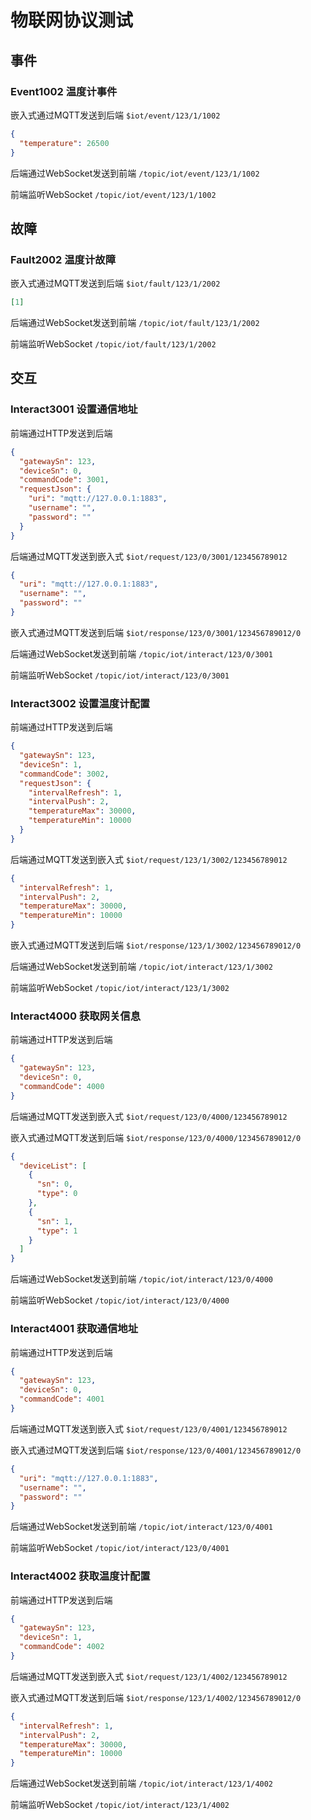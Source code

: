 # 物联网协议测试

## 事件

### Event1002 温度计事件

嵌入式通过MQTT发送到后端
`$iot/event/123/1/1002`

```json
{
  "temperature": 26500
}
```

后端通过WebSocket发送到前端
`/topic/iot/event/123/1/1002`

前端监听WebSocket
`/topic/iot/event/123/1/1002`

## 故障

### Fault2002 温度计故障

嵌入式通过MQTT发送到后端
`$iot/fault/123/1/2002`

```json
[1]
```

后端通过WebSocket发送到前端
`/topic/iot/fault/123/1/2002`

前端监听WebSocket
`/topic/iot/fault/123/1/2002`

## 交互

### Interact3001 设置通信地址

前端通过HTTP发送到后端

```json
{
  "gatewaySn": 123,
  "deviceSn": 0,
  "commandCode": 3001,
  "requestJson": {
    "uri": "mqtt://127.0.0.1:1883",
    "username": "",
    "password": ""
  }
}
```

后端通过MQTT发送到嵌入式
`$iot/request/123/0/3001/123456789012`

```json
{
  "uri": "mqtt://127.0.0.1:1883",
  "username": "",
  "password": ""
}
```

嵌入式通过MQTT发送到后端
`$iot/response/123/0/3001/123456789012/0`

后端通过WebSocket发送到前端
`/topic/iot/interact/123/0/3001`

前端监听WebSocket
`/topic/iot/interact/123/0/3001`

### Interact3002 设置温度计配置

前端通过HTTP发送到后端

```json
{
  "gatewaySn": 123,
  "deviceSn": 1,
  "commandCode": 3002,
  "requestJson": {
    "intervalRefresh": 1,
    "intervalPush": 2,
    "temperatureMax": 30000,
    "temperatureMin": 10000
  }
}
```

后端通过MQTT发送到嵌入式
`$iot/request/123/1/3002/123456789012`

```json
{
  "intervalRefresh": 1,
  "intervalPush": 2,
  "temperatureMax": 30000,
  "temperatureMin": 10000
}
```

嵌入式通过MQTT发送到后端
`$iot/response/123/1/3002/123456789012/0`

后端通过WebSocket发送到前端
`/topic/iot/interact/123/1/3002`

前端监听WebSocket
`/topic/iot/interact/123/1/3002`

### Interact4000 获取网关信息

前端通过HTTP发送到后端

```json
{
  "gatewaySn": 123,
  "deviceSn": 0,
  "commandCode": 4000
}
```


后端通过MQTT发送到嵌入式
`$iot/request/123/0/4000/123456789012`

嵌入式通过MQTT发送到后端
`$iot/response/123/0/4000/123456789012/0`

```json
{
  "deviceList": [
    {
      "sn": 0,
      "type": 0
    },
    {
      "sn": 1,
      "type": 1
    }
  ]
}
```

后端通过WebSocket发送到前端
`/topic/iot/interact/123/0/4000`

前端监听WebSocket
`/topic/iot/interact/123/0/4000`

### Interact4001 获取通信地址

前端通过HTTP发送到后端

```json
{
  "gatewaySn": 123,
  "deviceSn": 0,
  "commandCode": 4001
}
```

后端通过MQTT发送到嵌入式
`$iot/request/123/0/4001/123456789012`

嵌入式通过MQTT发送到后端
`$iot/response/123/0/4001/123456789012/0`

```json
{
  "uri": "mqtt://127.0.0.1:1883",
  "username": "",
  "password": ""
}
```

后端通过WebSocket发送到前端
`/topic/iot/interact/123/0/4001`

前端监听WebSocket
`/topic/iot/interact/123/0/4001`

### Interact4002 获取温度计配置

前端通过HTTP发送到后端

```json
{
  "gatewaySn": 123,
  "deviceSn": 1,
  "commandCode": 4002
}
```

后端通过MQTT发送到嵌入式
`$iot/request/123/1/4002/123456789012`

嵌入式通过MQTT发送到后端
`$iot/response/123/1/4002/123456789012/0`

```json
{
  "intervalRefresh": 1,
  "intervalPush": 2,
  "temperatureMax": 30000,
  "temperatureMin": 10000
}
```

后端通过WebSocket发送到前端
`/topic/iot/interact/123/1/4002`

前端监听WebSocket
`/topic/iot/interact/123/1/4002`
